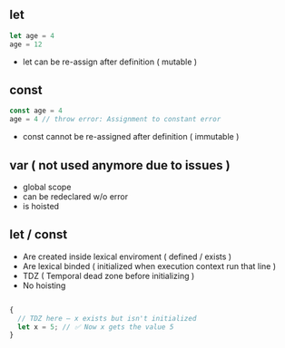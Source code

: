 ## let

```js
let age = 4
age = 12
```

- let can be re-assign after definition ( mutable )

## const 

```js 
const age = 4 
age = 4 // throw error: Assignment to constant error
```

- const cannot be re-assigned after definition ( immutable )

## var ( not used anymore due to issues )

- global scope
- can be redeclared w/o error
- is hoisted 



## let / const 

- Are created inside lexical enviroment ( defined / exists )
- Are lexical binded ( initialized when execution context run that line )
- TDZ  ( Temporal dead zone before initializing )
- No hoisting

```js 

{
  // TDZ here — x exists but isn't initialized
  let x = 5; // ✅ Now x gets the value 5
}

```